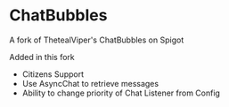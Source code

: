 # ChatBubbles
A fork of ThetealViper's ChatBubbles on Spigot

Added in this fork
* Citizens Support
* Use AsyncChat to retrieve messages
* Ability to change priority of Chat Listener from Config

